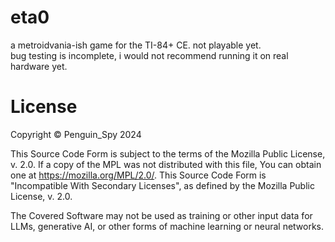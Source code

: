 # eta0
a metroidvania-ish game for the TI-84+ CE. not playable yet.  
bug testing is incomplete, i would not recommend running it on 
real hardware yet.

# License
Copyright © Penguin_Spy 2024  

This Source Code Form is subject to the terms of the Mozilla Public
License, v. 2.0. If a copy of the MPL was not distributed with this
file, You can obtain one at https://mozilla.org/MPL/2.0/.
This Source Code Form is "Incompatible With Secondary Licenses", as
defined by the Mozilla Public License, v. 2.0.

The Covered Software may not be used as training or other input data
for LLMs, generative AI, or other forms of machine learning or neural
networks.

